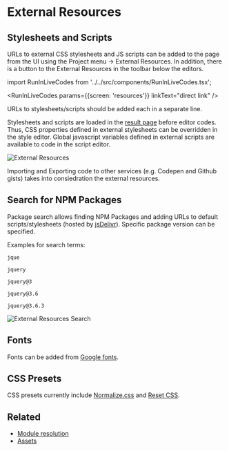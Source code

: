 # External Resources

## Stylesheets and Scripts

URLs to external CSS stylesheets and JS scripts can be added to the page from the UI using the Project menu → External Resources. In addition, there is a button to the External Resources in the toolbar below the editors.

import RunInLiveCodes from '../../src/components/RunInLiveCodes.tsx';

<RunInLiveCodes params={{screen: 'resources'}} linkText="direct link" />

URLs to stylesheets/scripts should be added each in a separate line.

Stylesheets and scripts are loaded in the [result page](./result.md) before editor codes. Thus, CSS properties defined in external stylesheets can be overridden in the style editor. Global javascript variables defined in external scripts are available to code in the script editor.

![External Resources](/img/screenshots/resources.jpg)

Importing and Exporting code to other services (e.g. Codepen and Github gists) takes into consiedration the external resources.

## Search for NPM Packages

Package search allows finding NPM Packages and adding URLs to default scripts/stylesheets (hosted by [jsDelivr](https://www.jsdelivr.com/)). Specific package version can be specified.

Examples for search terms:

```
jque

jquery

jquery@3

jquery@3.6

jquery@3.6.3

```

![External Resources Search](/img/screenshots/resources-search.jpg)

## Fonts

Fonts can be added from [Google fonts](https://fonts.google.com/).

## CSS Presets

CSS presets currently include [Normalize.css](https://necolas.github.io/normalize.css/) and [Reset CSS](https://meyerweb.com/eric/tools/css/reset/).

## Related

- [Module resolution](./module-resolution.md)
- [Assets](./assets.md)
